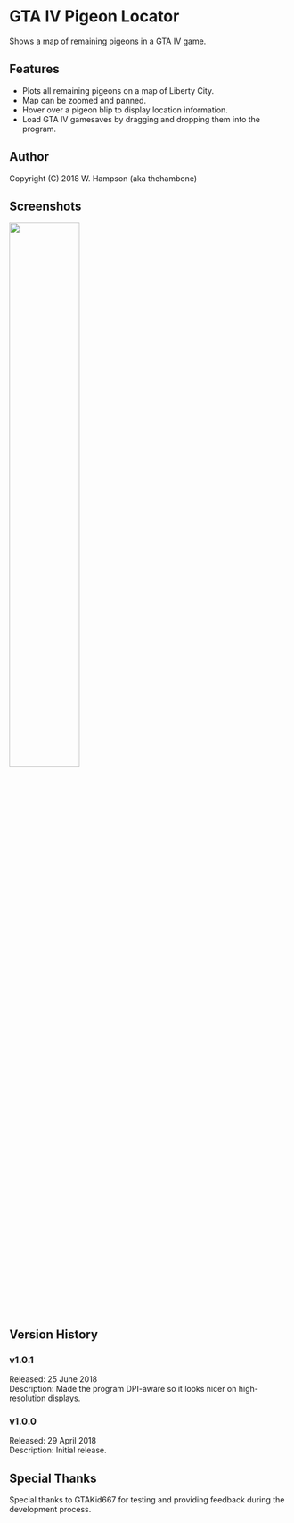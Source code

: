 # GTA IV Pigeon Locator
Shows a map of remaining pigeons in a GTA IV game.

## Features
- Plots all remaining pigeons on a map of Liberty City.
- Map can be zoomed and panned.
- Hover over a pigeon blip to display location information.
- Load GTA IV gamesaves by dragging and dropping them into the program.

## Author
Copyright (C) 2018 W. Hampson (aka thehambone)

## Screenshots
<img src="https://i.imgur.com/SdPySbW.png" width="50%" height="50%" />

## Version History
### v1.0.1
Released: 25 June 2018  
Description: Made the program DPI-aware so it looks nicer on high-resolution
displays.
### v1.0.0
Released: 29 April 2018  
Description: Initial release.

## Special Thanks
Special thanks to GTAKid667 for testing and providing feedback during the
development process.
